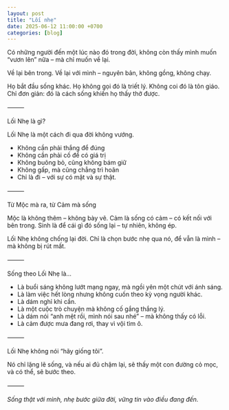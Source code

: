 ```yaml
---
layout: post
title: "Lối nhẹ"
date: 2025-06-12 11:00:00 +0700
categories: [blog]
---
```


Có những người đến một lúc nào đó trong đời, không còn thấy mình muốn “vươn lên” nữa – mà chỉ muốn về lại.

Về lại bên trong.
Về lại với mình – nguyên bản, không gồng, không chạy.

Họ bắt đầu sống khác.
Họ không gọi đó là triết lý. Không coi đó là tôn giáo.
Chỉ đơn giản: đó là cách sống khiến họ thấy thở được.

⸻

Lối Nhẹ là gì?

Lối Nhẹ là một cách đi qua đời không vướng.

- Không cần phải thắng để đúng
- Không cần phải cố để có giá trị
- Không buông bỏ, cũng không bám giữ
- Không gấp, mà cũng chẳng trì hoãn
- Chỉ là đi – với sự có mặt và sự thật.

⸻

Từ Mộc mà ra, từ Cảm mà sống

Mộc là không thêm – không bày vẽ.
Cảm là sống có cảm – có kết nối với bên trong.
Sinh là để cái gì đó sống lại – tự nhiên, không ép.

Lối Nhẹ không chống lại đời.
Chỉ là chọn bước nhẹ qua nó, để vẫn là mình – mà không bị rút mất.

⸻

Sống theo Lối Nhẹ là…
- Là buổi sáng không lướt mạng ngay, mà ngồi yên một chút với ánh sáng.
- Là làm việc hết lòng nhưng không cuốn theo kỳ vọng người khác.
- Là dám nghỉ khi cần.
- Là một cuộc trò chuyện mà không cố gắng thắng lý.
- Là dám nói “anh mệt rồi, mình nói sau nhé” – mà không thấy có lỗi.
- Là cảm được mưa đang rơi, thay vì vội tìm ô.

⸻

Lối Nhẹ không nói “hãy giống tôi”.

Nó chỉ lặng lẽ sống,
và nếu ai đủ chậm lại,
sẽ thấy một con đường cỏ mọc,
và có thể, sẽ bước theo.

⸻

*Sống thật với mình, nhẹ bước giữa đời, vững tin vào điều đang đến.*